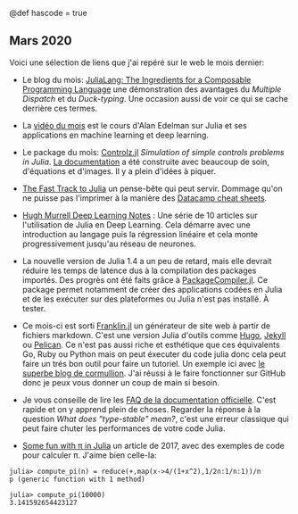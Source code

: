 @def hascode = true
## Mars 2020

Voici une sélection de liens que j'ai repéré sur le web le mois dernier:

- Le blog du mois: [JuliaLang: The Ingredients for a Composable Programming Language](https://white.ucc.asn.au/2020/02/09/whycompositionaljulia.html) une démonstration des avantages du *Multiple Dispatch* et du *Duck-typing*. Une occasion aussi de voir ce qui se cache derrière ces termes.

- La [vidéo du mois](https://t.co/A4lgyR3JKI) est le cours d'Alan Edelman sur Julia et ses applications en machine learning et deep learning.

- Le package du mois: [Controlz.jl](https://github.com/SimonEnsemble/Controlz.jl) *Simulation of simple controls problems in Julia*.  [La documentation](https://simonensemble.github.io/Controlz.jl/dev/) a été construite avec beaucoup de soin, d'équations et d'images. Il y a plein d'idées à piquer.

- [The Fast Track to Julia](https://juliadocs.github.io/Julia-Cheat-Sheet/) un pense-bête qui peut servir. Dommage qu'on ne puisse pas l'imprimer à la manière des [Datacamp cheat sheets](https://www.datacamp.com/community/data-science-cheatsheets).

- [Hugh Murrell Deep Learning Notes](https://nextjournal.com/DeepLearningNotes/) : Une série de 10 articles sur l'utilisation de Julia en Deep Learning. Cela démarre avec une introduction au langage puis la régression linéaire et cela monte progressivement jusqu'au réseau de neurones.

- La nouvelle version de Julia 1.4 a un peu de retard, mais elle devrait réduire les temps de latence dus à la compilation des packages importés. Des progrès ont été faits grâce à [PackageCompiler.jl](https://github.com/JuliaLang/PackageCompiler.jl). Ce package permet notamment de créer des applications codées en Julia et de les exécuter sur des plateformes ou Julia n'est pas installé.  À tester.

- Ce mois-ci est sorti [Franklin.jl](https://github.com/tlienart/Franklin.jl) un générateur de site web à partir de fichiers markdown. C'est une version Julia d'outils comme [Hugo](https://gohugo.io), [Jekyll](https://jekyllrb.com) ou [Pelican](https://blog.getpelican.com). Ce n'est pas aussi riche et esthétique que ces équivalents Go, Ruby ou Python mais on peut éxecuter du code julia donc cela peut faire un trés bon outil pour faire un tutoriel. Un exemple ici avec [le superbe blog de cormullion](https://cormullion.github.io/). J'ai réussi à le faire fonctionner sur GitHub donc je peux vous donner un coup de main si besoin.

- Je vous conseille de lire les [FAQ de la documentation officielle](https://docs.julialang.org/en/v1/manual/faq/). C'est rapide et on y apprend plein de choses. Regarder la réponse à la question *What does "type-stable" mean?*, c'est une erreur classique qui peut faire chuter les performances de votre code Julia.

- [Some fun with π in Julia](https://julialang.org/blog/2017/03/piday/) un article de 2017, avec des exemples de code pour calculer π. J'aime bien celle-la:

```julia-repl
julia> compute_pi(n) = reduce(+,map(x->4/(1+x^2),1/2n:1/n:1))/n
p (generic function with 1 method)

julia> compute_pi(10000)
3.141592654423127
```
